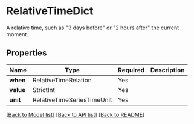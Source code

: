 # RelativeTimeDict

A relative time, such as "3 days before" or "2 hours after" the current moment.


## Properties
| Name | Type | Required | Description |
| ------------ | ------------- | ------------- | ------------- |
**when** | RelativeTimeRelation | Yes |  |
**value** | StrictInt | Yes |  |
**unit** | RelativeTimeSeriesTimeUnit | Yes |  |


[[Back to Model list]](../../../../README.md#models-v2-link) [[Back to API list]](../../../../README.md#apis-v2-link) [[Back to README]](../../../../README.md)
